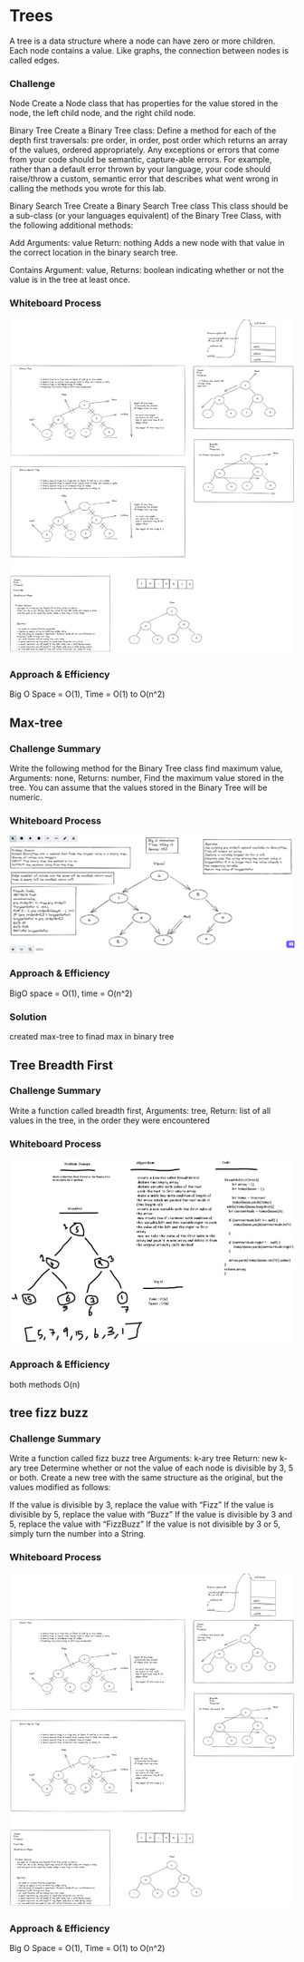 # Trees

A tree is a data structure where a node can have zero or more children. Each node contains a value. Like graphs, the connection between nodes is called edges.

### Challenge

Node
Create a Node class that has properties for the value stored in the node, the left child node, and the right child node.

Binary Tree
Create a Binary Tree class: Define a method for each of the depth first traversals:
pre order, in order, post order which returns an array of the values, ordered appropriately.
Any exceptions or errors that come from your code should be semantic, capture-able errors. For example, rather than a default error thrown by your language, your code should raise/throw a custom, semantic error that describes what went wrong in calling the methods you wrote for this lab.

Binary Search Tree
Create a Binary Search Tree class
This class should be a sub-class (or your languages equivalent) of the Binary Tree Class, with the following additional methods:

Add
Arguments: value
Return: nothing
Adds a new node with that value in the correct location in the binary search tree.

Contains
Argument: value,
Returns: boolean indicating whether or not the value is in the tree at least once.

### Whiteboard Process

![image](./assets/trees.png)

### Approach & Efficiency

Big O Space = O(1), Time = O(1) to O(n^2)

## Max-tree

### Challenge Summary

Write the following method for the Binary Tree class find maximum value, Arguments: none, Returns: number,
Find the maximum value stored in the tree. You can assume that the values stored in the Binary Tree will be numeric.

### Whiteboard Process

![image](./assets/tree-Max.png)

### Approach & Efficiency

BigO space = O(1), time = O(n^2)

### Solution

created max-tree to finad max in binary tree

## Tree Breadth First

### Challenge Summary

Write a function called breadth first, Arguments: tree,
Return: list of all values in the tree, in the order they were encountered

### Whiteboard Process

![image](./assets/tree-breadth-first.png)

### Approach & Efficiency

both methods O(n)

## tree fizz buzz

### Challenge Summary

Write a function called fizz buzz tree
Arguments: k-ary tree
Return: new k-ary tree
Determine whether or not the value of each node is divisible by 3, 5 or both. Create a new tree with the same structure as the original, but the values modified as follows:

If the value is divisible by 3, replace the value with “Fizz”
If the value is divisible by 5, replace the value with “Buzz”
If the value is divisible by 3 and 5, replace the value with “FizzBuzz”
If the value is not divisible by 3 or 5, simply turn the number into a String.
### Whiteboard Process

![image](./assets/tree-fizz-buzz.png)

### Approach & Efficiency

Big O Space = O(1), Time = O(1) to O(n^2)
